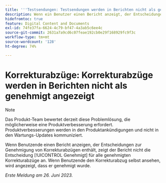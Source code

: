 ```yaml
---
title: '''Testsendungen: Testsendungen werden in Berichten nicht als genehmigt angezeigt.'
description: Wenn ein Benutzer einen Bericht anzeigt, der Entscheidungen zur Genehmigung von Testsendungen enthält, zeigt der Bericht nicht die genehmigte Entscheidung für alle genehmigten Testsendungen an. Wenn Benutzende den Korrekturabzug selbst ansehen, wird angezeigt, dass er genehmigt wurde.
hidefromtoc: true
feature: Digital Content and Documents
exl-id: 74fe37fa-6624-4c79-bf47-4a3ab5c6ee4c
source-git-commit: 2631a7a9cd6c07feae192cb0e29f168929fc9f3c
workflow-type: tm+mt
source-wordcount: '128'
ht-degree: 74%

---
```


# Korrekturabzüge: Korrekturabzüge werden in Berichten nicht als genehmigt angezeigt

>[!NOTE]
>
>Das Produkt-Team bewertet derzeit diese Problemlösung, die möglicherweise eine Produktverbesserung erfordert. Produktverbesserungen werden in den Produktankündigungen und nicht in den Wartungs-Updates kommuniziert.

Wenn Benutzende einen Bericht anzeigen, der Entscheidungen zur Genehmigung von Korrekturabzügen enthält, zeigt der Bericht nicht die Entscheidung [!UICONTROL Genehmigt] für alle genehmigten Korrekturabzüge an. Wenn Benutzende den Korrekturabzug selbst ansehen, wird angezeigt, dass er genehmigt wurde.

_Erste Meldung am 26. Juni 2023._
